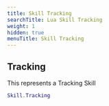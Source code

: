 ```yaml
---
title: Skill Tracking
searchTitle: Lua Skill Tracking
weight: 1
hidden: true
menuTitle: Skill Tracking
---
```

## Tracking

This represents a Tracking Skill
```lua
Skill.Tracking
```
